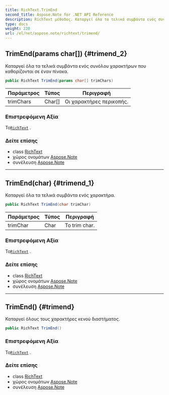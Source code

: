 ```yaml
---
title: RichText.TrimEnd
second_title: Aspose.Note for .NET API Reference
description: RichText μέθοδος. Καταργεί όλα τα τελικά συμβάντα ενός συνόλου χαρακτήρων που καθορίζονται σε έναν πίνακα.
type: docs
weight: 220
url: /el/net/aspose.note/richtext/trimend/
---
```

## TrimEnd(params char[]) {#trimend_2}

Καταργεί όλα τα τελικά συμβάντα ενός συνόλου χαρακτήρων που καθορίζονται σε έναν πίνακα.

```csharp
public RichText TrimEnd(params char[] trimChars)
```

| Παράμετρος | Τύπος | Περιγραφή |
| --- | --- | --- |
| trimChars | Char[] | Οι χαρακτήρες περικοπής. |

### Επιστρεφόμενη Αξία

Το[`RichText`](../) .

### Δείτε επίσης

* class [RichText](../)
* χώρος ονομάτων [Aspose.Note](../../richtext/)
* συνέλευση [Aspose.Note](../../../)

---

## TrimEnd(char) {#trimend_1}

Καταργεί όλα τα τελικά συμβάντα ενός χαρακτήρα.

```csharp
public RichText TrimEnd(char trimChar)
```

| Παράμετρος | Τύπος | Περιγραφή |
| --- | --- | --- |
| trimChar | Char | Το trim char. |

### Επιστρεφόμενη Αξία

Το[`RichText`](../) .

### Δείτε επίσης

* class [RichText](../)
* χώρος ονομάτων [Aspose.Note](../../richtext/)
* συνέλευση [Aspose.Note](../../../)

---

## TrimEnd() {#trimend}

Καταργεί όλους τους χαρακτήρες κενού διαστήματος.

```csharp
public RichText TrimEnd()
```

### Επιστρεφόμενη Αξία

Το[`RichText`](../) .

### Δείτε επίσης

* class [RichText](../)
* χώρος ονομάτων [Aspose.Note](../../richtext/)
* συνέλευση [Aspose.Note](../../../)


